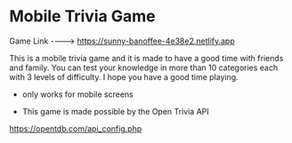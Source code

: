 
# Mobile Trivia Game

Game Link ---->  https://sunny-banoffee-4e38e2.netlify.app


This is a mobile trivia game and it is made to have a good time with friends and family. You can test your knowledge in more than 10 categories each with 3 levels of difficulty. I hope you have a good time playing.

- only works for mobile screens

- This game is made possible by the Open Trivia API

https://opentdb.com/api_config.php

